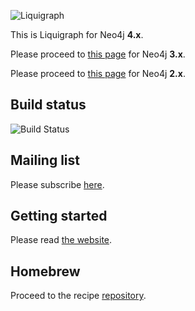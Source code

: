 ![Liquigraph](http://liquigraph.github.io/images/liquigraph-logo.png)

This is Liquigraph for Neo4j **4.x**.

Please proceed to [this page](https://github.com/liquigraph/liquigraph/tree/3.x) for Neo4j **3.x**.

Please proceed to [this page](https://github.com/liquigraph/liquigraph/tree/2.x) for Neo4j **2.x**.

## Build status

![Build Status](https://github.com/liquigraph/liquigraph/workflows/CI/badge.svg?branch=4.x)

## Mailing list

Please subscribe [here](https://groups.google.com/forum/?hl=en-GB#!forum/liquigraph-dev).

## Getting started

Please read [the website](http://liquigraph.github.io/).

## Homebrew

Proceed to the recipe [repository](https://www.github.com/liquigraph/homebrew-liquigraph/).
